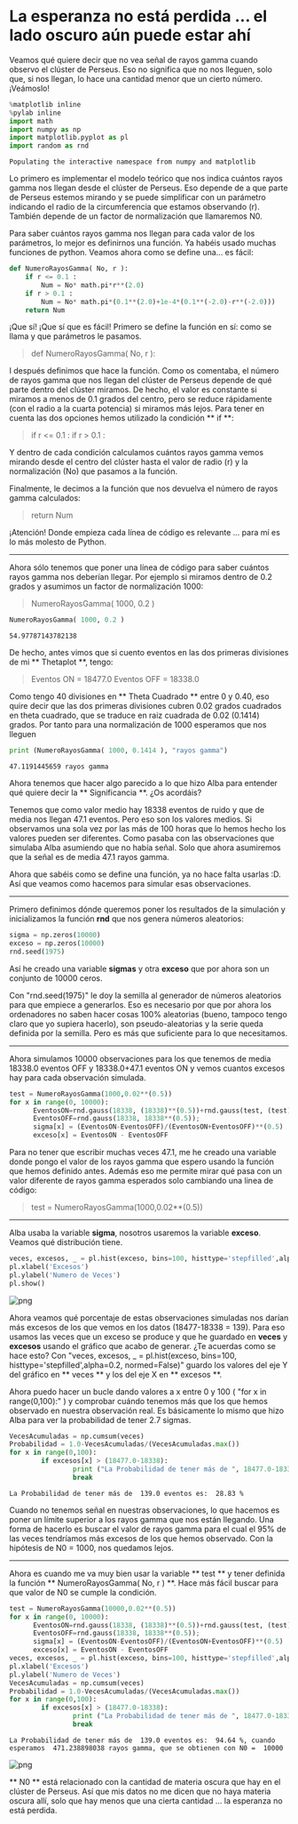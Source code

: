 # La esperanza no está perdida ... el lado oscuro aún puede estar ahí

Veamos qué quiere decir que no vea señal de rayos gamma cuando observo el clúster de Perseus. Eso no significa que no nos lleguen, solo que, si nos llegan, lo hace una cantidad menor que un cierto número. ¡Veámoslo!


```python
%matplotlib inline
%pylab inline
import math
import numpy as np
import matplotlib.pyplot as pl
import random as rnd
```

    Populating the interactive namespace from numpy and matplotlib


Lo primero es implementar el modelo teórico que nos indica cuántos rayos gamma nos llegan desde el clúster de Perseus. Eso depende de a que parte de Perseus estemos mirando y se puede simplificar con un parámetro indicando el radio de la circumferencia que estamos observando (r). También depende de un factor de normalización que llamaremos N0.

Para saber cuántos rayos gamma nos llegan para cada valor de los parámetros, lo mejor es definirnos una función. Ya habéis usado muchas funciones de python. Veamos ahora como se define una... es fácil:


```python
def NumeroRayosGamma( No, r ):
    if r <= 0.1 :
        Num = No* math.pi*r**(2.0)
    if r > 0.1 :
        Num = No* math.pi*(0.1**(2.0)+1e-4*(0.1**(-2.0)-r**(-2.0)))
    return Num
```

¡Que sí! ¡Que sí que es fácil!
Primero se define la función en sí: como se llama y que parámetros le pasamos.

> def NumeroRayosGamma( No, r ):

I después definimos que hace la función. Como os comentaba, el número de rayos gamma que nos llegan del clúster de Perseus depende de qué parte dentro del clúster miramos. De hecho, el valor es constante si miramos a menos de 0.1 grados del centro, pero se reduce rápidamente (con el radio a la cuarta potencia) si miramos más lejos. Para tener en cuenta las dos opciones hemos utilizado la condición ** if **:

> if r <= 0.1 :
> if r > 0.1 :

Y dentro de cada condición calculamos cuántos rayos gamma vemos mirando desde el centro del clúster hasta el valor de radio (r) y la normalización (No) que pasamos a la función.

Finalmente, le decimos a la función que nos devuelva el número de rayos gamma calculados:

> return Num

¡Atención! Donde empieza cada línea de código es relevante ... para mí es lo más molesto de Python.

--------------

Ahora sólo tenemos que poner una línea de código para saber cuántos rayos gamma nos deberían llegar. Por ejemplo si miramos dentro de 0.2 grados y asumimos un factor de normalización 1000:

> NumeroRayosGamma( 1000, 0.2 )


```python
NumeroRayosGamma( 1000, 0.2 )
```




    54.97787143782138



De hecho, antes vimos que si cuento eventos en las dos primeras divisiones de mi ** Thetaplot **, tengo:

> Eventos ON = 18477.0
> Eventos OFF = 18338.0

Como tengo 40 divisiones en ** Theta Cuadrado ** entre 0 y 0.40, eso quire decir que las dos primeras divisiones cubren 0.02 grados cuadrados en theta cuadrado, que se traduce en raiz cuadrada de 0.02 (0.1414) grados. Por tanto para una normalización de 1000 esperamos que nos lleguen


```python
print (NumeroRayosGamma( 1000, 0.1414 ), "rayos gamma")
```

    47.1191445659 rayos gamma


Ahora tenemos que hacer algo parecido a lo que hizo Alba para entender qué quiere decir la ** Significancia **. ¿Os acordáis?

Tenemos que como valor medio hay 18338 eventos de ruido y que de media nos llegan 47.1 eventos. Pero eso son los valores medios. Si observamos una sola vez por las más de 100 horas que lo hemos hecho los valores pueden ser diferentes. Como pasaba con las observaciones que simulaba Alba asumiendo que no había señal. Solo que ahora asumiremos que la señal es de media 47.1 rayos gamma.

Ahora que sabéis como se define una función, ya no hace falta usarlas :D. Así que veamos como hacemos para simular esas observaciones.

-------

Primero definimos dónde queremos poner los resultados de la simulación y inicializamos la función **rnd** que nos genera números aleatorios:


```python
sigma = np.zeros(10000)
exceso = np.zeros(10000)
rnd.seed(1975)
```

Así he creado una variable **sigmas** y otra **exceso** que por ahora son un conjunto de 10000 ceros.

Con "rnd.seed(1975)" le doy la semilla al generador de números aleatorios para que empiece a generarlos. Eso es necesario por que por ahora los ordenadores no saben hacer cosas 100% aleatorias (bueno, tampoco tengo claro que yo supiera hacerlo), son pseudo-aleatorias y la serie queda definida por la semilla. Pero es más que suficiente para lo que necesitamos.

----------

Ahora simulamos 10000 observaciones para los que tenemos de media 18338.0 eventos OFF y 18338.0+47.1 eventos ON y vemos cuantos excesos hay para cada observación simulada.



```python
test = NumeroRayosGamma(1000,0.02**(0.5))
for x in range(0, 10000):
      EventosON=rnd.gauss(18338, (18338)**(0.5))+rnd.gauss(test, (test)**(0.5));
      EventosOFF=rnd.gauss(18338, 18338**(0.5));
      sigma[x] = (EventosON-EventosOFF)/(EventosON+EventosOFF)**(0.5)
      exceso[x] = EventosON - EventosOFF
```

Para no tener que escribir muchas veces 47.1, me he creado una variable donde pongo el valor de los rayos gamma que espero usando la función que hemos definido antes. Además eso me permite mirar qué pasa con un valor diferente de rayos gamma esperados solo cambiando una linea de código:

> test = NumeroRayosGamma(1000,0.02**(0.5))

----------

Alba usaba la variable **sigma**, nosotros usaremos la variable **exceso**. Veamos qué distribución tiene.


```python
veces, excesos, _ = pl.hist(exceso, bins=100, histtype='stepfilled',alpha=0.2, normed=False)
pl.xlabel('Excesos')
pl.ylabel('Numero de Veces')
pl.show()
```


![png](night_3_4_es_files/night_3_4_es_13_0.png)


Ahora veamos qué porcentaje de estas observaciones simuladas nos darían más excesos de los que vemos en los datos (18477-18338 = 139). Para eso usamos las veces que un exceso se produce y que he guardado en **veces** y **excesos** usando el gráfico que acabo de generar. ¿Te acuerdas como se hace esto? Con "veces, excesos, _ = pl.hist(exceso, bins=100, histtype='stepfilled',alpha=0.2, normed=False)" guardo los valores del eje Y del gráfico en ** veces ** y los del eje X en ** excesos **.

Ahora puedo hacer un bucle dando valores a x entre 0 y 100 ( "for x in range(0,100):" ) y comprobar cuándo tenemos más que los que hemos observado en nuestra observación real. Es básicamente lo mismo que hizo Alba para ver la probabilidad de tener 2.7 sigmas.


```python
VecesAcumuladas = np.cumsum(veces)
Probabilidad = 1.0-VecesAcumuladas/(VecesAcumuladas.max())
for x in range(0,100):
        if excesos[x] > (18477.0-18338):
                print ("La Probabilidad de tener más de ", 18477.0-18338, "eventos es: ", Probabilidad[x]*100, "%")
                break
```

    La Probabilidad de tener más de  139.0 eventos es:  28.83 %


Cuando no tenemos señal en nuestras observaciones, lo que hacemos es poner un límite superior a los rayos gamma que nos están llegando. Una forma de hacerlo es buscar el valor de rayos gamma para el cual el 95% de las veces tendríamos más excesos de los que hemos observado. Con la hipótesis de N0 = 1000, nos quedamos lejos.

------

Ahora es cuando me va muy bien usar la variable ** test ** y tener definida la función ** NumeroRayosGamma( No, r ) **. Hace más fácil buscar para que valor de N0 se cumple la condición.


```python
test = NumeroRayosGamma(10000,0.02**(0.5))
for x in range(0, 10000):
      EventosON=rnd.gauss(18338, (18338)**(0.5))+rnd.gauss(test, (test)**(0.5));
      EventosOFF=rnd.gauss(18338, 18338**(0.5));
      sigma[x] = (EventosON-EventosOFF)/(EventosON+EventosOFF)**(0.5)
      exceso[x] = EventosON - EventosOFF
veces, excesos, _ = pl.hist(exceso, bins=100, histtype='stepfilled',alpha=0.2, normed=False)
pl.xlabel('Excesos')
pl.ylabel('Numero de Veces')
VecesAcumuladas = np.cumsum(veces)
Probabilidad = 1.0-VecesAcumuladas/(VecesAcumuladas.max())
for x in range(0,100):
        if excesos[x] > (18477.0-18338):
                print ("La Probabilidad de tener más de ", 18477.0-18338, "eventos es: ", Probabilidad[x]*100, "%, cuando esperamos ", test, "rayos gamma, que se obtienen con N0 = ",10000)
                break
```

    La Probabilidad de tener más de  139.0 eventos es:  94.64 %, cuando esperamos  471.238898038 rayos gamma, que se obtienen con N0 =  10000



![png](night_3_4_es_files/night_3_4_es_17_1.png)


** N0 ** está relacionado con la cantidad de materia oscura que hay en el clúster de Perseus. Así que mis datos no me dicen que no haya materia oscura allí, solo que hay menos que una cierta cantidad ... la esperanza no está perdida.
